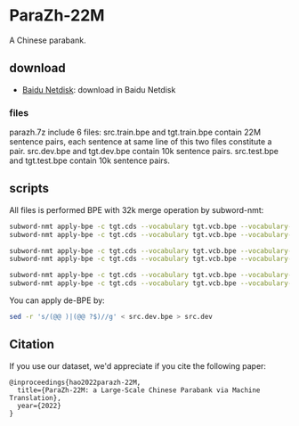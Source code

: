 # ParaZh-22M
A Chinese parabank.


## download
* [Baidu Netdisk](https://): download in Baidu Netdisk

### files
parazh.7z include 6 files: 
src.train.bpe and tgt.train.bpe contain 22M sentence pairs, each sentence at same line of this two files constitute a pair.
src.dev.bpe and tgt.dev.bpe contain 10k sentence pairs.
src.test.bpe and tgt.test.bpe contain 10k sentence pairs.


## scripts
All files is performed BPE with 32k merge operation by subword-nmt:
```bash
subword-nmt apply-bpe -c tgt.cds --vocabulary tgt.vcb.bpe --vocabulary-threshold 8 < src.train > src.train.bpe
subword-nmt apply-bpe -c tgt.cds --vocabulary tgt.vcb.bpe --vocabulary-threshold 8 < tgt.train > tgt.train.bpe

subword-nmt apply-bpe -c tgt.cds --vocabulary tgt.vcb.bpe --vocabulary-threshold 8 < src.dev > src.dev.bpe
subword-nmt apply-bpe -c tgt.cds --vocabulary tgt.vcb.bpe --vocabulary-threshold 8 < tgt.dev > tgt.dev.bpe

subword-nmt apply-bpe -c tgt.cds --vocabulary tgt.vcb.bpe --vocabulary-threshold 8 < src.test > src.test.bpe
subword-nmt apply-bpe -c tgt.cds --vocabulary tgt.vcb.bpe --vocabulary-threshold 8 < tgt.test > tgt.test.bpe

```

You can apply de-BPE by:
```bash
sed -r 's/(@@ )|(@@ ?$)//g' < src.dev.bpe > src.dev
```

## Citation
If you use our dataset, we'd appreciate if you cite the following paper:
```
@inproceedings{hao2022parazh-22M,
  title={ParaZh-22M: a Large-Scale Chinese Parabank via Machine Translation},
  year={2022}
}
```